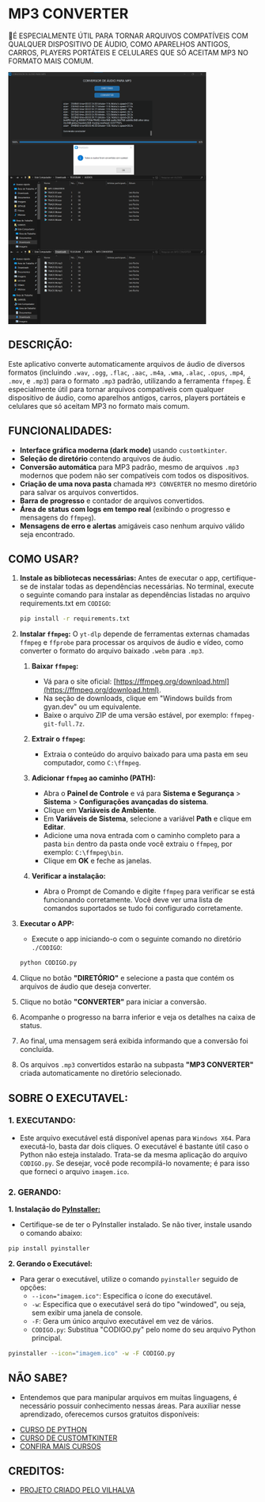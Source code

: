 # MP3 CONVERTER
📱É ESPECIALMENTE ÚTIL PARA TORNAR ARQUIVOS COMPATÍVEIS COM QUALQUER DISPOSITIVO DE ÁUDIO, COMO APARELHOS ANTIGOS, CARROS, PLAYERS PORTÁTEIS E CELULARES QUE SÓ ACEITAM MP3 NO FORMATO MAIS COMUM.

<img src="./IMAGENS/FOTO_01.png" align="center" width="400"> <br>
<img src="./IMAGENS/FOTO_02.png" align="center" width="400"> <br>
<img src="./IMAGENS/FOTO_03.png" align="center" width="400"> <br>

## DESCRIÇÃO:
Este aplicativo converte automaticamente arquivos de áudio de diversos formatos (incluindo `.wav`, `.ogg`, `.flac`, `.aac`, `.m4a`, `.wma`, `.alac`, `.opus`, `.mp4`, `.mov`, e `.mp3`) para o formato `.mp3` padrão, utilizando a ferramenta `ffmpeg`.
É especialmente útil para tornar arquivos compatíveis com qualquer dispositivo de áudio, como aparelhos antigos, carros, players portáteis e celulares que só aceitam MP3 no formato mais comum.

## FUNCIONALIDADES:
* **Interface gráfica moderna (dark mode)** usando `customtkinter`.
* **Seleção de diretório** contendo arquivos de áudio.
* **Conversão automática** para MP3 padrão, mesmo de arquivos `.mp3` modernos que podem não ser compatíveis com todos os dispositivos.
* **Criação de uma nova pasta** chamada `MP3 CONVERTER` no mesmo diretório para salvar os arquivos convertidos.
* **Barra de progresso** e contador de arquivos convertidos.
* **Área de status com logs em tempo real** (exibindo o progresso e mensagens do `ffmpeg`).
* **Mensagens de erro e alertas** amigáveis caso nenhum arquivo válido seja encontrado.
   
## COMO USAR?
1. **Instale as bibliotecas necessárias:** Antes de executar o app, certifique-se de instalar todas as dependências necessárias. No terminal, execute o seguinte comando para instalar as dependências listadas no arquivo requirements.txt em `CODIGO`:
   ```bash
   pip install -r requirements.txt
   ```

2. **Instalar `ffmpeg`:** O `yt-dlp` depende de ferramentas externas chamadas `ffmpeg` e `ffprobe` para processar os arquivos de áudio e vídeo, como converter o formato do arquivo baixado `.webm` para `.mp3`.

   1. **Baixar `ffmpeg`:**
      - Vá para o site oficial: [https://ffmpeg.org/download.html](https://ffmpeg.org/download.html).
      - Na seção de downloads, clique em "Windows builds from gyan.dev" ou um equivalente.
      - Baixe o arquivo ZIP de uma versão estável, por exemplo: `ffmpeg-git-full.7z`.

   2. **Extrair o `ffmpeg`:**
      - Extraia o conteúdo do arquivo baixado para uma pasta em seu computador, como `C:\ffmpeg`.

   3. **Adicionar `ffmpeg` ao caminho (PATH):**
      - Abra o **Painel de Controle** e vá para **Sistema e Segurança** > **Sistema** > **Configurações avançadas do sistema**.
      - Clique em **Variáveis de Ambiente**.
      - Em **Variáveis de Sistema**, selecione a variável **Path** e clique em **Editar**.
      - Adicione uma nova entrada com o caminho completo para a pasta `bin` dentro da pasta onde você extraiu o `ffmpeg`, por exemplo: `C:\ffmpeg\bin`.
      - Clique em **OK** e feche as janelas.

   4. **Verificar a instalação:**
      - Abra o Prompt de Comando e digite `ffmpeg` para verificar se está funcionando corretamente. Você deve ver uma lista de comandos suportados se tudo foi configurado corretamente.

3. **Executar o APP:** 
   - Execute o app iniciando-o com o seguinte comando no diretório `./CODIGO`:
   ```bash
   python CODIGO.py
   ```

4. Clique no botão **"DIRETÓRIO"** e selecione a pasta que contém os arquivos de áudio que deseja converter.

5. Clique no botão **"CONVERTER"** para iniciar a conversão.

6. Acompanhe o progresso na barra inferior e veja os detalhes na caixa de status.

7. Ao final, uma mensagem será exibida informando que a conversão foi concluída.

8. Os arquivos `.mp3` convertidos estarão na subpasta **"MP3 CONVERTER"** criada automaticamente no diretório selecionado.

## SOBRE O EXECUTAVEL:
### 1. EXECUTANDO:
- Este arquivo executável está disponível apenas para `Windows X64`. Para executá-lo, basta dar dois cliques. O executável é bastante útil caso o Python não esteja instalado. Trata-se da mesma aplicação do arquivo `CODIGO.py`. Se desejar, você pode recompilá-lo novamente; é para isso que forneci o arquivo `imagem.ico`.

### 2. GERANDO:
   **1. Instalação do [PyInstaller:](https://pyinstaller.org/en/stable/)**
   - Certifique-se de ter o PyInstaller instalado. Se não tiver, instale usando o comando abaixo:
   ```bash
   pip install pyinstaller
   ```

   **2. Gerando o Executável:**
   - Para gerar o executável, utilize o comando `pyinstaller` seguido de opções:
      - `--icon="imagem.ico"`: Especifica o ícone do executável.
      - `-w`: Especifica que o executável será do tipo "windowed", ou seja, sem exibir uma janela de console.
      - `-F`: Gera um único arquivo executável em vez de vários.
      - `CODIGO.py`: Substitua "CODIGO.py" pelo nome do seu arquivo Python principal.
   ```bash
   pyinstaller --icon="imagem.ico" -w -F CODIGO.py
   ```

## NÃO SABE?
- Entendemos que para manipular arquivos em muitas linguagens, é necessário possuir conhecimento nessas áreas. Para auxiliar nesse aprendizado, oferecemos cursos gratuitos disponíveis:
* [CURSO DE PYTHON](https://github.com/VILHALVA/CURSO-DE-PYTHON)
* [CURSO DE CUSTOMTKINTER](https://github.com/VILHALVA/CURSO-DE-CUSTOMTKINTER)
* [CONFIRA MAIS CURSOS](https://github.com/VILHALVA?tab=repositories&q=+topic:CURSO)

## CREDITOS:
- [PROJETO CRIADO PELO VILHALVA](https://github.com/VILHALVA)
